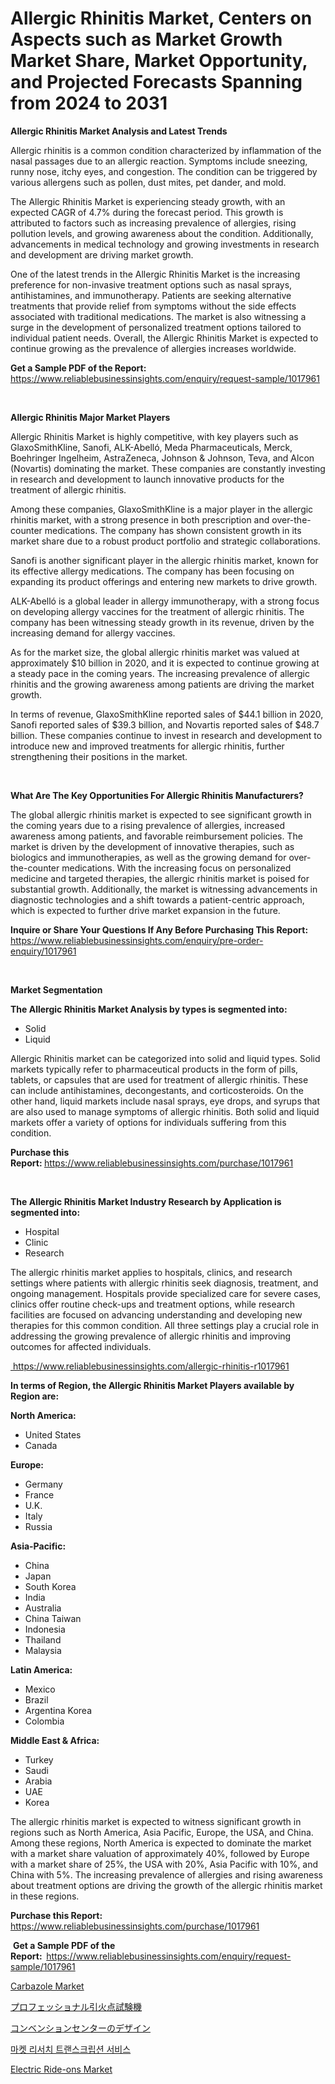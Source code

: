 <p><h1>Allergic Rhinitis Market, Centers on Aspects such as Market Growth Market Share, Market Opportunity, and Projected Forecasts Spanning from 2024 to 2031</h1></p><p><strong>Allergic Rhinitis Market Analysis and Latest Trends</strong></p>
<p><p>Allergic rhinitis is a common condition characterized by inflammation of the nasal passages due to an allergic reaction. Symptoms include sneezing, runny nose, itchy eyes, and congestion. The condition can be triggered by various allergens such as pollen, dust mites, pet dander, and mold.</p><p>The Allergic Rhinitis Market is experiencing steady growth, with an expected CAGR of 4.7% during the forecast period. This growth is attributed to factors such as increasing prevalence of allergies, rising pollution levels, and growing awareness about the condition. Additionally, advancements in medical technology and growing investments in research and development are driving market growth.</p><p>One of the latest trends in the Allergic Rhinitis Market is the increasing preference for non-invasive treatment options such as nasal sprays, antihistamines, and immunotherapy. Patients are seeking alternative treatments that provide relief from symptoms without the side effects associated with traditional medications. The market is also witnessing a surge in the development of personalized treatment options tailored to individual patient needs. Overall, the Allergic Rhinitis Market is expected to continue growing as the prevalence of allergies increases worldwide.</p></p>
<p><strong>Get a Sample PDF of the Report:&nbsp;</strong> <a href="https://www.reliablebusinessinsights.com/enquiry/request-sample/1017961">https://www.reliablebusinessinsights.com/enquiry/request-sample/1017961</a></p>
<p>&nbsp;</p>
<p><strong>Allergic Rhinitis Major Market Players</strong></p>
<p><p>Allergic Rhinitis Market is highly competitive, with key players such as GlaxoSmithKline, Sanofi, ALK-Abelló, Meda Pharmaceuticals, Merck, Boehringer Ingelheim, AstraZeneca, Johnson & Johnson, Teva, and Alcon (Novartis) dominating the market. These companies are constantly investing in research and development to launch innovative products for the treatment of allergic rhinitis.</p><p>Among these companies, GlaxoSmithKline is a major player in the allergic rhinitis market, with a strong presence in both prescription and over-the-counter medications. The company has shown consistent growth in its market share due to a robust product portfolio and strategic collaborations.</p><p>Sanofi is another significant player in the allergic rhinitis market, known for its effective allergy medications. The company has been focusing on expanding its product offerings and entering new markets to drive growth.</p><p>ALK-Abelló is a global leader in allergy immunotherapy, with a strong focus on developing allergy vaccines for the treatment of allergic rhinitis. The company has been witnessing steady growth in its revenue, driven by the increasing demand for allergy vaccines.</p><p>As for the market size, the global allergic rhinitis market was valued at approximately $10 billion in 2020, and it is expected to continue growing at a steady pace in the coming years. The increasing prevalence of allergic rhinitis and the growing awareness among patients are driving the market growth.</p><p>In terms of revenue, GlaxoSmithKline reported sales of $44.1 billion in 2020, Sanofi reported sales of $39.3 billion, and Novartis reported sales of $48.7 billion. These companies continue to invest in research and development to introduce new and improved treatments for allergic rhinitis, further strengthening their positions in the market.</p></p>
<p>&nbsp;</p>
<p><strong>What Are The Key Opportunities For Allergic Rhinitis Manufacturers?</strong></p>
<p><p>The global allergic rhinitis market is expected to see significant growth in the coming years due to a rising prevalence of allergies, increased awareness among patients, and favorable reimbursement policies. The market is driven by the development of innovative therapies, such as biologics and immunotherapies, as well as the growing demand for over-the-counter medications. With the increasing focus on personalized medicine and targeted therapies, the allergic rhinitis market is poised for substantial growth. Additionally, the market is witnessing advancements in diagnostic technologies and a shift towards a patient-centric approach, which is expected to further drive market expansion in the future.</p></p>
<p><strong>Inquire or Share Your Questions If Any Before Purchasing This Report:</strong> <a href="https://www.reliablebusinessinsights.com/enquiry/pre-order-enquiry/1017961">https://www.reliablebusinessinsights.com/enquiry/pre-order-enquiry/1017961</a></p>
<p>&nbsp;</p>
<p><strong>Market Segmentation</strong></p>
<p><strong>The Allergic Rhinitis Market Analysis by types is segmented into:</strong></p>
<p><ul><li>Solid</li><li>Liquid</li></ul></p>
<p><p>Allergic Rhinitis market can be categorized into solid and liquid types. Solid markets typically refer to pharmaceutical products in the form of pills, tablets, or capsules that are used for treatment of allergic rhinitis. These can include antihistamines, decongestants, and corticosteroids. On the other hand, liquid markets include nasal sprays, eye drops, and syrups that are also used to manage symptoms of allergic rhinitis. Both solid and liquid markets offer a variety of options for individuals suffering from this condition.</p></p>
<p><strong>Purchase this Report:&nbsp;</strong><a href="https://www.reliablebusinessinsights.com/purchase/1017961">https://www.reliablebusinessinsights.com/purchase/1017961</a></p>
<p>&nbsp;</p>
<p><strong>The Allergic Rhinitis Market Industry Research by Application is segmented into:</strong></p>
<p><ul><li>Hospital</li><li>Clinic</li><li>Research</li></ul></p>
<p><p>The allergic rhinitis market applies to hospitals, clinics, and research settings where patients with allergic rhinitis seek diagnosis, treatment, and ongoing management. Hospitals provide specialized care for severe cases, clinics offer routine check-ups and treatment options, while research facilities are focused on advancing understanding and developing new therapies for this common condition. All three settings play a crucial role in addressing the growing prevalence of allergic rhinitis and improving outcomes for affected individuals.</p></p>
<p><a href="https://www.reliablebusinessinsights.com/allergic-rhinitis-r1017961">&nbsp;https://www.reliablebusinessinsights.com/allergic-rhinitis-r1017961</a></p>
<p><strong>In terms of Region, the Allergic Rhinitis Market Players available by Region are:</strong></p>
<p>
    <p> <strong> North America: </strong>
        <ul>
            <li>United States</li>
            <li>Canada</li>
        </ul>
        </p> 
    <p> <strong> Europe: </strong>
        <ul>
            <li>Germany</li>
            <li>France</li>
            <li>U.K.</li>
            <li>Italy</li>
            <li>Russia</li>
        </ul>
        </p> 
    <p> <strong> Asia-Pacific: </strong>
        <ul>
            <li>China</li>
            <li>Japan</li>
            <li>South Korea</li>
            <li>India</li>
            <li>Australia</li>
            <li>China Taiwan</li>
            <li>Indonesia</li>
            <li>Thailand</li>
            <li>Malaysia</li>
        </ul>
        </p> 
    <p> <strong> Latin America: </strong>
        <ul>
            <li>Mexico</li>
            <li>Brazil</li>
            <li>Argentina Korea</li>
            <li>Colombia</li>
        </ul>
        </p> 
    <p> <strong> Middle East & Africa: </strong>
        <ul>
            <li>Turkey</li>
            <li>Saudi</li>
            <li>Arabia</li>
            <li>UAE</li>
            <li>Korea</li>
        </ul>
    </p>
    </p>
<p><p>The allergic rhinitis market is expected to witness significant growth in regions such as North America, Asia Pacific, Europe, the USA, and China. Among these regions, North America is expected to dominate the market with a market share valuation of approximately 40%, followed by Europe with a market share of 25%, the USA with 20%, Asia Pacific with 10%, and China with 5%. The increasing prevalence of allergies and rising awareness about treatment options are driving the growth of the allergic rhinitis market in these regions.</p></p>
<p><strong>Purchase this Report: </strong><a href="https://www.reliablebusinessinsights.com/purchase/1017961">https://www.reliablebusinessinsights.com/purchase/1017961</a></p>
<p>&nbsp;<strong>Get a Sample PDF of the Report:&nbsp;&nbsp;</strong><a href="https://www.reliablebusinessinsights.com/enquiry/request-sample/1017961">https://www.reliablebusinessinsights.com/enquiry/request-sample/1017961</a></p>
<p><strong></strong></p>
<p><p><a href="https://github.com/guneycigdem35/Market-Research-Report-List-3/blob/main/carbazole-market.md">Carbazole Market</a></p><p><a href="https://github.com/zoetazuur/Market-Research-Report-List-1/blob/main/409593587515.md">プロフェッショナル引火点試験機</a></p><p><a href="https://medium.com/@dylancoleman70/%E3%82%B3%E3%83%B3%E3%83%99%E3%83%B3%E3%82%B7%E3%83%A7%E3%83%B3%E3%82%BB%E3%83%B3%E3%82%BF%E3%83%BC%E3%81%AE%E8%A8%AD%E8%A8%88-%E5%B8%82%E5%A0%B4%E3%82%B7%E3%82%A7%E3%82%A2%E3%81%AE%E9%80%B2%E5%8C%96-%E5%B8%82%E5%A0%B4%E6%88%90%E9%95%B7%E3%81%AE%E3%83%88%E3%83%AC%E3%83%B3%E3%83%892024%E5%B9%B4%E3%81%8B%E3%82%892031%E5%B9%B4%E3%81%BE%E3%81%A7-9e50c7bcec3e">コンベンションセンターのデザイン</a></p><p><a href="https://github.com/Hubertstyenger6685/Market-Research-Report-List-1/blob/main/638449680495.md">마켓 리서치 트랜스크립션 서비스</a></p><p><a href="https://issuu.com/reportprime-2/docs/electric-ride-ons-market-size-2030.pptx">Electric Ride-ons Market</a></p></p>